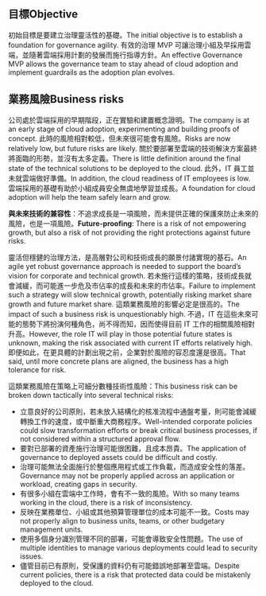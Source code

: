 <!-- TEMPLATE FILE - DO NOT ADD METADATA -->

## <a name="objective"></a><span data-ttu-id="e31ed-101">目標</span><span class="sxs-lookup"><span data-stu-id="e31ed-101">Objective</span></span>

<span data-ttu-id="e31ed-102">初始目標是要建立治理靈活性的基礎。</span><span class="sxs-lookup"><span data-stu-id="e31ed-102">The initial objective is to establish a foundation for governance agility.</span></span> <span data-ttu-id="e31ed-103">有效的治理 MVP 可讓治理小組及早採用雲端，並隨著雲端採用計劃的發展而施行指導方針。</span><span class="sxs-lookup"><span data-stu-id="e31ed-103">An effective Governance MVP allows the governance team to stay ahead of cloud adoption and implement guardrails as the adoption plan evolves.</span></span>

## <a name="business-risks"></a><span data-ttu-id="e31ed-104">業務風險</span><span class="sxs-lookup"><span data-stu-id="e31ed-104">Business risks</span></span>

<span data-ttu-id="e31ed-105">公司處於雲端採用的早期階段，正在實驗和建置概念證明。</span><span class="sxs-lookup"><span data-stu-id="e31ed-105">The company is at an early stage of cloud adoption, experimenting and building proofs of concept.</span></span> <span data-ttu-id="e31ed-106">此時的風險相對較低，但未來很可能會有風險。</span><span class="sxs-lookup"><span data-stu-id="e31ed-106">Risks are now relatively low, but future risks are likely.</span></span> <span data-ttu-id="e31ed-107">關於要部署至雲端的技術解決方案最終將面臨的形勢，並沒有太多定義。</span><span class="sxs-lookup"><span data-stu-id="e31ed-107">There is little definition around the final state of the technical solutions to be deployed to the cloud.</span></span> <span data-ttu-id="e31ed-108">此外，IT 員工並未就雲端做好準備。</span><span class="sxs-lookup"><span data-stu-id="e31ed-108">In addition, the cloud readiness of IT employees is low.</span></span> <span data-ttu-id="e31ed-109">雲端採用的基礎有助於小組成員安全無虞地學習並成長。</span><span class="sxs-lookup"><span data-stu-id="e31ed-109">A foundation for cloud adoption will help the team safely learn and grow.</span></span>

<span data-ttu-id="e31ed-110">**與未來技術的兼容性**：不追求成長是一項風險，而未提供正確的保護來防止未來的風險，也是一項風險。</span><span class="sxs-lookup"><span data-stu-id="e31ed-110">**Future-proofing**: There is a risk of not empowering growth, but also a risk of not providing the right protections against future risks.</span></span>

<span data-ttu-id="e31ed-111">靈活但穩健的治理方法，是高層對公司和技術成長的願景付諸實現的基石。</span><span class="sxs-lookup"><span data-stu-id="e31ed-111">An agile yet robust governance approach is needed to support the board’s vision for corporate and technical growth.</span></span> <span data-ttu-id="e31ed-112">若未施行這樣的策略，技術成長就會減緩，而可能進一步危及市佔率的成長和未來的市佔率。</span><span class="sxs-lookup"><span data-stu-id="e31ed-112">Failure to implement such a strategy will slow technical growth, potentially risking market share growth and future market share.</span></span> <span data-ttu-id="e31ed-113">這類業務風險的影響必定是很高的。</span><span class="sxs-lookup"><span data-stu-id="e31ed-113">The impact of such a business risk is unquestionably high.</span></span> <span data-ttu-id="e31ed-114">不過，IT 在這些未來可能的態勢下將扮演何種角色，尚不得而知，因而使得目前 IT 工作的相關風險相對升高。</span><span class="sxs-lookup"><span data-stu-id="e31ed-114">However, the role IT will play in those potential future states is unknown, making the risk associated with current IT efforts relatively high.</span></span> <span data-ttu-id="e31ed-115">即便如此，在更具體的計劃出現之前，企業對於風險的容忍度還是很高。</span><span class="sxs-lookup"><span data-stu-id="e31ed-115">That said, until more concrete plans are aligned, the business has a high tolerance for risk.</span></span>

<span data-ttu-id="e31ed-116">這類業務風險在策略上可細分數種技術性風險：</span><span class="sxs-lookup"><span data-stu-id="e31ed-116">This business risk can be broken down tactically into several technical risks:</span></span>

- <span data-ttu-id="e31ed-117">立意良好的公司原則，若未放入結構化的核准流程中通盤考量，則可能會減緩轉換工作的速度，或中斷重大商務程序。</span><span class="sxs-lookup"><span data-stu-id="e31ed-117">Well-intended corporate policies could slow transformation efforts or break critical business processes, if not considered within a structured approval flow.</span></span>
- <span data-ttu-id="e31ed-118">要對已部署的資產施行治理可能很困難，且成本昂貴。</span><span class="sxs-lookup"><span data-stu-id="e31ed-118">The application of governance to deployed assets could be difficult and costly.</span></span>
- <span data-ttu-id="e31ed-119">治理可能無法全面施行於整個應用程式或工作負載，而造成安全性的落差。</span><span class="sxs-lookup"><span data-stu-id="e31ed-119">Governance may not be properly applied across an application or workload, creating gaps in security.</span></span>
- <span data-ttu-id="e31ed-120">有很多小組在雲端中工作時，會有不一致的風險。</span><span class="sxs-lookup"><span data-stu-id="e31ed-120">With so many teams working in the cloud, there is a risk of inconsistency.</span></span>
- <span data-ttu-id="e31ed-121">反映在業務單位、小組或其他預算管理單位的成本可能不一致。</span><span class="sxs-lookup"><span data-stu-id="e31ed-121">Costs may not properly align to business units, teams, or other budgetary management units.</span></span>
- <span data-ttu-id="e31ed-122">使用多個身分識別管理不同的部署，可能會導致安全性問題。</span><span class="sxs-lookup"><span data-stu-id="e31ed-122">The use of multiple identities to manage various deployments could lead to security issues.</span></span>
- <span data-ttu-id="e31ed-123">儘管目前已有原則，受保護的資料仍有可能錯誤地部署至雲端。</span><span class="sxs-lookup"><span data-stu-id="e31ed-123">Despite current policies, there is a risk that protected data could be mistakenly deployed to the cloud.</span></span>

